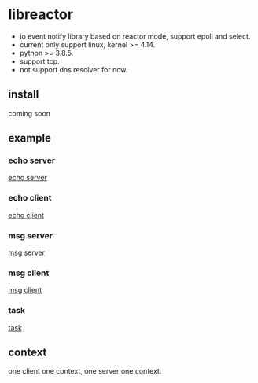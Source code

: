 # libreactor

- io event notify library based on reactor mode, support epoll and select.
- current only support linux, kernel >= 4.14.
- python >= 3.8.5.
- support tcp.
- not support dns resolver for now.

## install

coming soon

## example

### echo server

[echo server](example/echo/echo_server.py)

### echo client

[echo client](example/echo/echo_client.py)

### msg server

[msg server](example/msg/msg_server.py)

### msg client

[msg client](example/msg/msg_client.py)

### task

[task](example/task/task.py)

## context

one client one context, one server one context.
